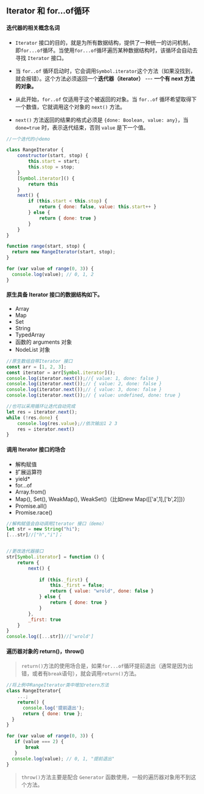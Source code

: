
## Iterator 和 for...of循环

#### 迭代器的相关概念名词
+ `Iterator` 接口的目的，就是为所有数据结构，提供了一种统一的访问机制，即`for...of`循环。当使用`for...of`循环遍历某种数据结构时，该循环会自动去寻找 `Iterator` 接口。

+ 当 `for..of` 循环启动时，它会调用`Symbol.iterator`这个方法（如果没找到，就会报错）。这个方法必须返回一个**迭代器（iterator）** --- **一个有 next 方法的对象。**
+ 从此开始，`for..of` 仅适用于这个被返回的对象。当 `for..of` 循环希望取得下一个数值，它就调用这个对象的 `next()` 方法。
+ `next()` 方法返回的结果的格式必须是 `{done: Boolean, value: any}`，当 `done=true` 时，表示迭代结束，否则 `value` 是下一个值。

```js
//一个迭代的小demo

class RangeIterator {
    constructor(start, stop) {
        this.start = start;
        this.stop = stop;
    }
    [Symbol.iterator]() {
        return this
    }
    next() {
        if (this.start < this.stop) {
            return { done: false, value: this.start++ }
        } else {
            return { done: true }
        }
    }
}

function range(start, stop) {
  return new RangeIterator(start, stop);
}

for (var value of range(0, 3)) {
  console.log(value); // 0, 1, 2
}
```

#### 原生具备 Iterator 接口的数据结构如下。

+ Array
+ Map
+ Set
+ String
+ TypedArray
+ 函数的 arguments 对象
+ NodeList 对象

```js
//原生数组自带Iterator 接口
const arr = [1, 2, 3];
const iterator = arr[Symbol.iterator]();
console.log(iterator.next());//{ value: 1, done: false }
console.log(iterator.next());// { value: 2, done: false }
console.log(iterator.next());// { value: 3, done: false }
console.log(iterator.next());// { value: undefined, done: true }

//也可以采用循环让迭代自动完成
let res = iterator.next();
while (!res.done) {
    console.log(res.value);//依次输出1 2 3
    res = iterator.next()
}
```

#### 调用 Iterator 接口的场合
+ 解构赋值
+ 扩展运算符
+ yield* 
+ for...of
+ Array.from()
+ Map(), Set(), WeakMap(), WeakSet()（比如new Map([['a',1],['b',2]])）
+ Promise.all()
+ Promise.race()

```js
//解构赋值会自动调用Iterator 接口（demo）
let str = new String("hi");
[...str]//["h","i"]；


//更改迭代器接口
str[Symbol.iterator] = function () {
    return {
        next() {
            
            if (this._first) {
                this._first = false;
                return { value: "wrold", done: false }
            } else {
                return { done: true }
            }
        },
        _first: true
    }
}
console.log([...str])//['wrold']
```


#### 遍历器对象的 return()，throw()
>`return()`方法的使用场合是，如果`for...of`循环提前退出（通常是因为出错，或者有`break`语句），就会调用`return()`方法。

```js
//将上例中RangeIterator类中增加retern方法
class RangeIterator{
    ...;
    return() {
      console.log('提前退出');
      return { done: true };
  }
}

for (var value of range(0, 3)) {
   if (value === 2) {
       break
   }
  console.log(value); // 0, 1, "提前退出"
}
```
>`throw()`方法主要是配合 `Generator` 函数使用，一般的遍历器对象用不到这个方法。